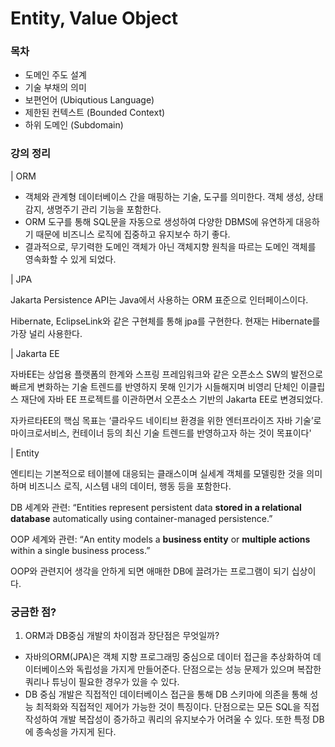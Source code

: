 # Entity, Value Object

### 목차

* 도메인 주도 설계
* 기술 부채의 의미
* 보편언어 (Ubiqutious Language)
* 제한된 컨텍스트 (Bounded Context)
* 하위 도메인 (Subdomain)

### 강의 정리

\| ORM

* 객체와 관계형 데이터베이스 간을 매핑하는 기술, 도구를 의미한다. 객체 생성, 상태 감지, 생명주기 관리 기능을 포함한다.&#x20;
* ORM 도구를 통해 SQL문을 자동으로 생성하여 다양한 DBMS에 유연하게 대응하기 때문에 비즈니스 로직에 집중하고 유지보수 하기 좋다.&#x20;
* 결과적으로, 무기력한 도메인 객체가 아닌 객체지향 원칙을 따르는 도메인 객체를 영속화할 수 있게 되었다.

\| JPA

Jakarta Persistence API는 Java에서 사용하는 ORM 표준으로 인터페이스이다.

Hibernate, EclipseLink와 같은 구현체를 통해 jpa를 구현한다. 현재는 Hibernate를 가장 널리 사용한다.

\| Jakarta EE

자바EE는 상업용 플랫폼의 한계와 스프링 프레임워크와 같은 오픈소스 SW의 발전으로 빠르게 변화하는 기술 트렌드를 반영하지 못해 인기가 시들해지며 비영리 단체인 이클립스 재단에 자바 EE 프로젝트를 이관하면서 오픈소스 기반의 Jakarta EE로 변경되었다.

자카르타EE의 핵심 목표는 ‘클라우드 네이티브 환경을 위한 엔터프라이즈 자바 기술’로 마이크로서비스, 컨테이너 등의 최신 기술 트렌드를 반영하고자 하는 것이 목표이다'

\| Entity

엔티티는 기본적으로  테이블에 대응되는 클래스이며 실세계 객체를 모델링한 것을 의미하며 비즈니스 로직, 시스템 내의 데이터, 행동 등을 포함한다.

DB 세계와 관련: “Entities represent persistent data **stored in a relational database** automatically using container-managed persistence.”

OOP 세계와 관련: “An entity models a **business entity** or **multiple actions** within a single business process.”

OOP와 관련지어 생각을 안하게 되면 애매한 DB에 끌려가는 프로그램이 되기 십상이다.



### 궁금한 점?

1. ORM과 DB중심 개발의 차이점과 장단점은 무엇일까?

* 자바의ORM(JPA)은 객체 지향 프로그래밍 중심으로 데이터 접근을 추상화하여 데이터베이스와 독립성을 가지게 만들어준다. 단점으로는 성능 문제가 있으며 복잡한 쿼리나 튜닝이 필요한 경우가 있을 수 있다.
* DB 중심 개발은 직접적인 데이터베이스 접근을 통해 DB 스키마에 의존을 통해 성능 최적화와 직접적인 제어가 가능한 것이 특징이다. 단점으로는 모든 SQL을 직접 작성하여 개발 복잡성이 증가하고 쿼리의 유지보수가 어려울 수 있다. 또한 특정 DB에 종속성을 가지게 된다.

